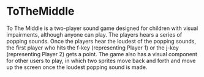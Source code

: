 # ToTheMiddle

To The Middle is a two-player sound game designed for children with visual impairments, although anyone can play. The players
hears a series of popping sounds. Once the players hear the loudest of the popping sounds, the first player who hits
the f-key (representing Player 1) or the j-key (representing Player 2) gets a point. The game also has a visual component
for other users to play, in which two sprites move back and forth and move up the screen once the loudest popping sound is made.
